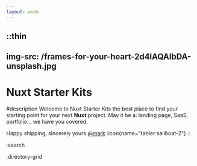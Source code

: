 ```yaml
---
layout: wide
---
```


::thin
---
img-src: /frames-for-your-heart-2d4lAQAlbDA-unsplash.jpg
---

# Nuxt Starter Kits

#description
Welcome to Nuxt Starter Kits the best place to find your starting point for your next **Nuxt** project. May it be a: landing page, SaaS, portfolio... we have you covered.

Happy shipping, sincerely yours [@mark](https://x.com/mark_bruderer) :icon{name="tabler:sailboat-2"}
::

:search

:directory-grid
